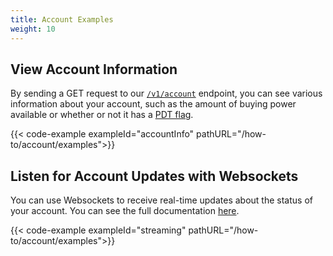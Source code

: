 ```yaml
---
title: Account Examples
weight: 10
---
```


## View Account Information
By sending a GET request to our [`/v1/account`](https://docs.alpaca.markets/web-api/account/) endpoint, you can see various information about your account, such as the amount of buying power available or whether or not it has a [PDT flag](https://support.alpaca.markets/hc/en-us/articles/360012203032-Pattern-Day-Trader).

{{< code-example exampleId="accountInfo" pathURL="/how-to/account/examples">}}

## Listen for Account Updates with Websockets
You can use Websockets to receive real-time updates about the status of your account. You can see the full documentation [here](https://docs.alpaca.markets/web-api/streaming/#account-updates).

{{< code-example exampleId="streaming" pathURL="/how-to/account/examples">}}